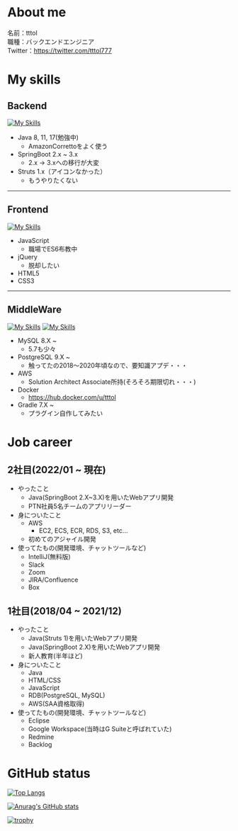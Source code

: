 # About me
名前：tttol  
職種：バックエンドエンジニア  
Twitter：https://twitter.com/tttol777

# My skills
## Backend
[![My Skills](https://skillicons.dev/icons?i=java,spring)](https://skillicons.dev)  
- Java 8, 11, 17(勉強中)
  - AmazonCorrettoをよく使う
- SpringBoot 2.x ~ 3.x
  - 2.x -> 3.xへの移行が大変
- Struts 1.x（アイコンなかった）
  - もうやりたくない
---
## Frontend
[![My Skills](https://skillicons.dev/icons?i=js,jquery,html,css)](https://skillicons.dev)  
- JavaScript
  - 職場でES6布教中
- jQuery
  - 脱却したい
- HTML5
- CSS3
---
## MiddleWare
[![My Skills](https://skillicons.dev/icons?i=mysql,postgres)](https://skillicons.dev)
[![My Skills](https://skillicons.dev/icons?i=aws,docker,gradle)](https://skillicons.dev)
- MySQL 8.X ~
  - 5.7も少々
- PostgreSQL 9.X ~
  - 触ってたの2018〜2020年頃なので、要知識アプデ・・・
- AWS
  - Solution Architect Associate所持(そろそろ期限切れ・・・)
- Docker
  - https://hub.docker.com/u/tttol
- Gradle 7.X ~
  - プラグイン自作してみたい

# Job career
## 2社目(2022/01 ~ 現在)
- やったこと
  - Java(SpringBoot 2.X~3.X)を用いたWebアプリ開発
  - PTN社員5名チームのアプリリーダー
- 身についたこと
  - AWS
    - EC2, ECS, ECR, RDS, S3, etc...
  - 初めてのアジャイル開発
- 使ってたもの(開発環境、チャットツールなど)
  - IntelliJ(無料版)
  - Slack
  - Zoom
  - JIRA/Confluence
  - Box

## 1社目(2018/04 ~ 2021/12)
- やったこと
  - Java(Struts 1)を用いたWebアプリ開発
  - Java(SpringBoot 2.X)を用いたWebアプリ開発
  - 新人教育(半年ほど)
- 身についたこと
  - Java
  - HTML/CSS
  - JavaScript
  - RDB(PostgreSQL, MySQL)
  - AWS(SAA資格取得)
- 使ってたもの(開発環境、チャットツールなど)
  - Eclipse
  - Google Workspace(当時はG Suiteと呼ばれていた)
  - Redmine
  - Backlog

# GitHub status
[![Top Langs](https://github-readme-stats.vercel.app/api/top-langs/?username=tttol&layout=compact&theme=tokyonight)](https://github.com/anuraghazra/github-readme-stats)

[![Anurag's GitHub stats](https://github-readme-stats.vercel.app/api?username=tttol&count_private=true&show_icons=true&theme=tokyonight)](https://github.com/anuraghazra/github-readme-stats)

[![trophy](https://github-profile-trophy.vercel.app/?username=tttol&theme=onedark)](https://github.com/ryo-ma/github-profile-trophy)


<!--
参考：
https://zenn.dev/chot/articles/3421ec6f622f82
https://skillicons.dev/
https://github.com/anuraghazra/github-readme-stats
https://github.com/ryo-ma/github-profile-trophy

Rank	Description
SSS, SS, S	You are at a hard to reach rank. You can brag.
AAA, AA, A	You will reach this rank if you do your best. Let's aim here first.
B, C	You are currently making good progress. Let's aim a bit higher.
UNKNOWN	You have not taken action yet. Let's act first.
SECRET	This rank is very rare. The trophy will not be displayed until certain conditions are met.
-->
